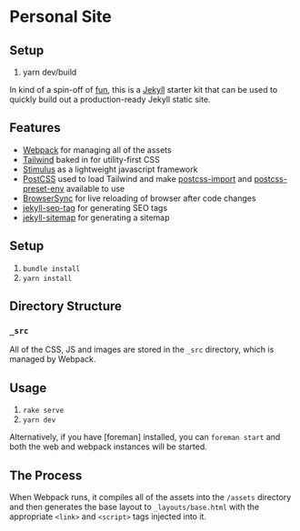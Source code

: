 # Personal Site

## Setup

1. yarn dev/build

In kind of a spin-off of [fun](https://github.com/joeybeninghove/fun), this is a
[Jekyll](https://jekyllrb.com/) starter kit that can be used to quickly build
out a production-ready Jekyll static site.

## Features

* [Webpack](https://webpack.js.org/) for managing all of the assets
* [Tailwind](https://tailwindcss.com/) baked in for utility-first CSS
* [Stimulus](https://stimulusjs.org/) as a lightweight javascript framework
* [PostCSS](https://github.com/postcss/postcss) used to load Tailwind and make
    [postcss-import](https://github.com/postcss/postcss-import) and
    [postcss-preset-env](https://github.com/csstools/postcss-preset-env) available
    to use
* [BrowserSync](https://www.browsersync.io/) for live reloading of browser after
    code changes
* [jekyll-seo-tag](https://github.com/jekyll/jekyll-seo-tag) for generating SEO
    tags
* [jekyll-sitemap](https://github.com/jekyll/jekyll-sitemap) for generating a
    sitemap

## Setup

1. `bundle install`
2. `yarn install`

## Directory Structure

### `_src`

All of the CSS, JS and images are stored in the `_src` directory, which is
managed by Webpack.

## Usage

1. `rake serve`
2. `yarn dev`

Alternatively, if you have [foreman] installed, you can `foreman start` and both the web and webpack instances will be started.

## The Process

When Webpack runs, it compiles all of the assets into the `/assets` directory
and then generates the base layout to `_layouts/base.html` with the appropriate
`<link>` and `<script>` tags injected into it.
